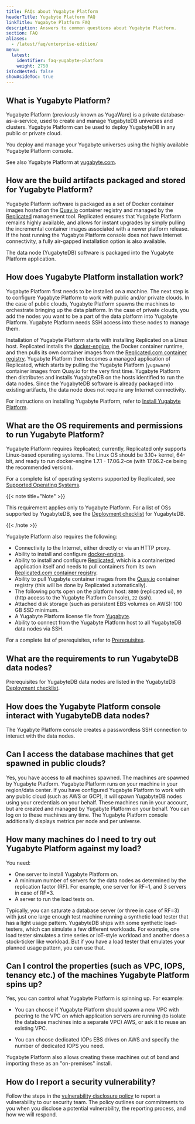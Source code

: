 ```yaml
---
title: FAQs about Yugabyte Platform
headerTitle: Yugabyte Platform FAQ
linkTitle: Yugabyte Platform FAQ
description: Answers to common questions about Yugabyte Platform.
section: FAQ
aliases:
  - /latest/faq/enterprise-edition/
menu:
  latest:
    identifier: faq-yugabyte-platform
    weight: 2750
isTocNested: false
showAsideToc: true
---
```


## What is Yugabyte Platform?

Yugabyte Platform (previously known as YugaWare) is a private database-as-a-service, used to create and manage YugabyteDB universes and clusters. Yugabyte Platform can be used to deploy YugabyteDB in any public or private cloud.

You deploy and manage your Yugabyte universes using the highly available Yugabyte Platform console.

See also Yugabyte Platform at [yugabyte.com](https://www.yugabyte.com/platform/).

## How are the build artifacts packaged and stored for Yugabyte Platform?

Yugabyte Platform software is packaged as a set of Docker container images hosted on the [Quay.io](https://quay.io/) container registry and managed by the [Replicated](https://www.replicated.com/) management tool. Replicated ensures that Yugabyte Platform remains highly available, and allows for instant upgrades by simply pulling the incremental container images associated with a newer platform release. If the host running the Yugabyte Platform console does not have Internet connectivity, a fully air-gapped installation option is also available.

The data node (YugabyteDB) software is packaged into the Yugabyte Platform application.

## How does Yugabyte Platform installation work?

Yugabyte Platform first needs to be installed on a machine. The next step is to configure Yugabyte Platform to work with public and/or private clouds. In the case of public clouds, Yugabyte Platform spawns the machines to orchestrate bringing up the data platform. In the case of private clouds, you add the nodes you want to be a part of the data platform into Yugabyte Platform. Yugabyte Platform needs SSH access into these nodes to manage them.

Installation of Yugabyte Platform starts with installing Replicated on a Linux host. Replicated installs the [docker-engine](https://docs.docker.com/engine/), the Docker container runtime, and then pulls its own container images from the [Replicated.com container registry](https://help.replicated.com/docs/native/getting-started/docker-registries/). Yugabyte Platform then becomes a managed application of Replicated, which starts by pulling the Yugabyte Platform (`yugaware`) container images from Quay.io for the very first time. Yugabyte Platform then distributes and installs YugabyteDB on the hosts identified to run the data nodes. Since the YugabyteDB software is already packaged into existing artifacts, the data node does not require any Internet connectivity.

For instructions on installing Yugabyte Platform, refer to [Install Yugabyte Platform](../../yugabyte-platform/install-yugabyte-platform/).

## What are the OS requirements and permissions to run Yugabyte Platform?

Yugabyte Platform requires Replicated; currently, Replicated only supports Linux-based operating systems. The Linux OS should be 3.10+ kernel, 64-bit, and ready to run docker-engine 1.7.1 - 17.06.2-ce (with 17.06.2-ce being the recommended version).

For a complete list of operating systems supported by Replicated, see [Supported Operating Systems](https://help.replicated.com/docs/native/customer-installations/supported-operating-systems/).

{{< note title="Note" >}}

This requirement applies only to Yugabyte Platform. For a list of OSs supported by YugabyteDB, see the [Deployment checklist](../../../deploy/checklist/) for YugabyteDB.

{{< /note >}}

Yugabyte Platform also requires the following:

- Connectivity to the Internet, either directly or via an HTTP proxy.
- Ability to install and configure [docker-engine](https://docs.docker.com/engine/).
- Ability to install and configure [Replicated](https://www.replicated.com/install-options/), which is a containerized application itself and needs to pull containers from its own [Replicated.com container registry](https://help.replicated.com/docs/native/getting-started/docker-registries/).
- Ability to pull Yugabyte container images from the [Quay.io](https://quay.io/) container registry (this will be done by Replicated automatically).
- The following ports open on the platform host: `8800` (replicated ui), `80` (http access to the Yugabyte Platform Console), `22` (ssh).
- Attached disk storage (such as persistent EBS volumes on AWS): 100 GB SSD minimum.
- A Yugabyte Platform license file from [Yugabyte](https://www.yugabyte.com/platform/#request-trial-form).
- Ability to connect from the Yugabyte Platform host to all YugabyteDB data nodes via SSH.

For a complete list of prerequisites, refer to [Prerequisites](../../yugabyte-platform/install-yugabyte-platform/prerequisites/).

## What are the requirements to run YugabyteDB data nodes?

Prerequisites for YugabyteDB data nodes are listed in the YugabyteDB [Deployment checklist](../../../deploy/checklist).

## How does the Yugabyte Platform console interact with YugabyteDB data nodes?

The Yugabyte Platform console creates a passwordless SSH connection to interact with the data nodes.

## Can I access the database machines that get spawned in public clouds?

Yes, you have access to all machines spawned. The machines are spawned by Yugabyte Platform. Yugabyte Platform runs on your machine in your region/data center. If you have configured Yugabyte Platform to work with any public cloud (such as AWS or GCP), it will spawn YugabyteDB nodes using your credentials on your behalf. These machines run in your account, but are created and managed by Yugabyte Platform on your behalf. You can log on to these machines any time. The Yugabyte Platform console additionally displays metrics per node and per universe.

## How many machines do I need to try out Yugabyte Platform against my load?

You need:  

- One server to install Yugabyte Platform on.
- A minimum number of servers for the data nodes as determined by the replication factor (RF). For example, one server for RF=1, and 3 servers in case of RF=3.
- A server to run the load tests on.

Typically, you can saturate a database server (or three in case of RF=3) with just one large enough test machine running a synthetic load tester that has a light usage pattern. YugabyteDB ships with some synthetic load-testers, which can simulate a few different workloads. For example, one load tester simulates a time series or IoT-style workload and another does a stock-ticker like workload. But if you have a load tester that emulates your planned usage pattern, you can use that.

## Can I control the properties (such as VPC, IOPS, tenancy etc.) of the machines Yugabyte Platform spins up?

Yes, you can control what Yugabyte Platform is spinning up. For example:

- You can choose if Yugabyte Platform should spawn a new VPC with peering to the VPC on which application servers are running (to isolate the database machines into a separate VPC) AWS, or ask it to reuse an existing VPC.

- You can choose dedicated IOPs EBS drives on AWS and specify the number of dedicated IOPS you need.

Yugabyte Platform also allows creating these machines out of band and importing these as an "on-premises" install.

## How do I report a security vulnerability?

Follow the steps in the [vulnerability disclosure policy](/latest/secure/vulnerability-disclosure-policy) to report a vulnerability to our security team. The policy outlines our commitments to you when you disclose a potential vulnerability, the reporting process, and how we will respond.
